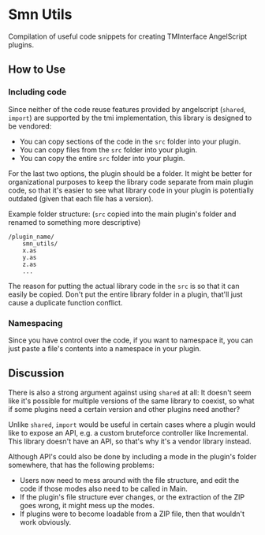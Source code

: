 # Smn Utils

Compilation of useful code snippets for creating TMInterface AngelScript plugins.

## How to Use

### Including code

Since neither of the code reuse features provided by angelscript (`shared`, `import`) are supported by the tmi implementation,
this library is designed to be vendored:
- You can copy sections of the code in the `src` folder into your plugin.
- You can copy files from the `src` folder into your plugin.
- You can copy the entire `src` folder into your plugin.

For the last two options, the plugin should be a folder.
It might be better for organizational purposes to keep the library code separate from main plugin code,
so that it's easier to see what library code in your plugin is potentially outdated (given that each file has a version).

Example folder structure: (`src` copied into the main plugin's folder and renamed to something more descriptive)
```
/plugin_name/
    smn_utils/
    x.as
    y.as
    z.as
    ...
```

The reason for putting the actual library code in the `src` is so that it can easily be copied.
Don't put the entire library folder in a plugin, that'll just cause a duplicate function conflict.

### Namespacing

Since you have control over the code, if you want to namespace it,
you can just paste a file's contents into a namespace in your plugin.

## Discussion

There is also a strong argument against using `shared` at all:
It doesn't seem like it's possible for multiple versions of the same library to coexist,
so what if some plugins need a certain version and other plugins need another?

Unlike `shared`, `import` would be useful in certain cases where a plugin would like to expose an API,
e.g. a custom bruteforce controller like Incremental.
This library doesn't have an API, so that's why it's a vendor library instead.

Although API's could also be done by including a mode in the plugin's folder somewhere, that has the following problems:
- Users now need to mess around with the file structure, and edit the code if those modes also need to be called in Main.
- If the plugin's file structure ever changes, or the extraction of the ZIP goes wrong, it might mess up the modes.
- If plugins were to become loadable from a ZIP file, then that wouldn't work obviously.
